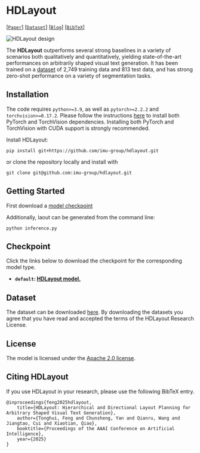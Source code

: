 # HDLayout

[[`Paper`](https://)] [[`Dataset`](https://)] [[`Blog`](https://hxiangdou.github.io/HDLayout/)] [[`BibTeX`](#CitingHDLayout)]

![HDLayout design](assets/model_diagram.png?raw=true)

The **HDLayout** outperforms several strong baselines in a variety of scenarios both qualitatively and quantitatively, yielding state-of-the-art performances on arbitrarily shaped visual text generation. It has been trained on a [dataset](https://) of 2,749 training data and 813 test data, and has strong zero-shot performance on a variety of segmentation tasks.

## Installation

The code requires `python>=3.9`, as well as `pytorch>=2.2.2` and `torchvision>=0.17.2`. Please follow the instructions [here](https://pytorch.org/get-started/locally/) to install both PyTorch and TorchVision dependencies. Installing both PyTorch and TorchVision with CUDA support is strongly recommended.

Install HDLayout:

```
pip install git+https://github.com/imu-group/hdlayout.git
```

or clone the repository locally and install with

```
git clone git@github.com:imu-group/hdlayout.git
```

## <a name="GettingStarted"></a>Getting Started

First download a [model checkpoint](#model-checkpoints)

Additionally, laout can be generated from the command line:

```
python inference.py
```

## Checkpoint

Click the links below to download the checkpoint for the corresponding model type.

- **`default`: [HDLayout model.](https://)**

## Dataset

The dataset can be downloaded [here](https://). By downloading the datasets you agree that you have read and accepted the terms of the HDLayout Research License.

## License

The model is licensed under the [Apache 2.0 license](LICENSE).

## Citing HDLayout

If you use HDLayout in your research, please use the following BibTeX entry.

```
@inproceedings{feng2025hdlayout,
    title={HDLayout: Hierarchical and Directional Layout Planning for Arbitrary Shaped Visual Text Generation},
    author={Tonghui, Feng and Chunsheng, Yan and Qianru, Wang and Jiangtao, Cui and Xiaotian, Qiao},
    booktitle={Proceedings of the AAAI Conference on Artificial Intelligence},
    year={2025}
}
```
